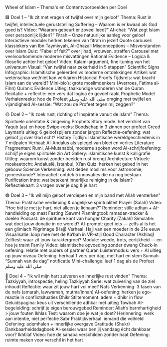 Wheel of Islam – Thema's en Contentvoorbeelden per Doel

🟥 Doel 1 – "Ik zit met vragen of twijfel over mijn geloof"
Thema: Rust in twijfel, intellectuele geruststelling
Suffering – Waarom is er kwaad als God goed is?
Video: “Waarom gebeurt er zoveel leed?”
AI-chat: “Wat zegt Islam over persoonlijk lijden?”
Fitrah – Onze natuurlijke aanleg voor geloof
Interactieve module: herken tekenen van fitrah in jezelf
Quote carousel: klassiekers van Ibn Taymiyyah, Al-Ghazali
Misconceptions – Misverstanden over Islam
Quiz: “Fabel of feit?” over jihad, vrouwen, straffen
Carousel met veelvoorkomende moderne misvattingen
Rational Evidence – Logica & filosofie achter het geloof
Video: Kalam-argument, fine-tuning van het universum
Visual: “Van twijfel naar zekerheid in 5 stappen”
Scientific Signs
Infographic: Islamitische geleerden vs moderne ontdekkingen
Artikel: wat wetenschap wel/niet kan verklaren
Historical Proofs
Tijdsreis: wat bracht Islam aan de wereld?
Mini-bio’s: grote moslimdenkers (Averroes, Fatima al-Fihri)
Quranic Evidence
Uitleg: taalkundige wonderen van de Quran
Recitatie + reflectie: een vers dat logica én gevoel raakt
Prophetic Model
Verhalenreeks: hoe de Profeet صلى الله عليه وسلم omging met twijfel en vijandigheid
AI-sessie: “Wat zou de Profeet tegen mij zeggen?”

🟡 Doel 2 – "Ik zoek rust, richting of inspiratie vanuit de islam"
Thema: Spirituele oriëntatie & zingeving
Prophets
Story mode: het verdriet van Yaqub (as) en hoop
Swipe-reeks: Boodschap in 3 zinnen per profeet
Creed
Layman’s uitleg: 6 geloofspijlers zonder jargon
Reflectie-oefening: wat geloof jij over God echt?
History
Tijdlijn: Islamitische wereldgeschiedenis in 7 mijlpalen
Verhaal: Al-Andalus als spiegel van bloei en verlies
Literature
Fragmenten: Rumi, Al-Mutanabbi, moderne spoken word
AI-schrijfoefening: schrijf je eigen spirituele zin
Art
Gallery: islamitische kunst & kalligrafie
Uitleg: waarom kunst zonder beelden rust brengt
Architecture
Virtuele moskeetocht: Andalusië, Istanbul, Xi’an
Quiz: herken het gebed in het gebouw
Science
Verkenning: wat deden moslims voor astronomie, geneeskunde?
Interactief: ontdek 5 innovaties die nu nog bestaan
Purification
Intro: wat betekent innerlijke reiniging in de Islam?
Reflectiekaart: 3 vragen over je dag & je hart

🟢 Doel 3 – "Ik wil mijn geloof verdiepen en mijn band met Allah
versterken"
Thema: Praktische verdieping & dagelijkse spiritualiteit
Prayer (Salah)
Video: “Hoe bid je met je hart, niet alleen je lichaam?”
Reminder: stille adhan + AI-handleiding op maat
Fasting (Sawm)
Planningtool: ramadan-tracker & doelen
Podcast: de spirituele kant van honger
Charity (Zakah)
Simulatie: wat doet jouw donatie in de wereld?
AI-prompt: geef iets — zelfs al is het een glimlach
Pilgrimage (Hajj)
Verhaal: Hajj van een moeder in de 21e eeuw
Visualisatie: loop mee met de Ka‘bah in VR-stijl
Good Character (Akhlaq)
Zelftest: waar zit jouw karaktergroei?
Module: woede, trots, eerlijkheid — en hoe je traint
Family
Video: islamitische opvoeding zonder dwang
Check-in oefening: relatie met ouders of partner
Quran
Luistermodus: vers + AI uitleg op jouw niveau
Oefening: herhaal 1 vers per dag, met hart en stem
Sunnah
“Sunnah van de dag” notificatie
Mini-challenge: leef 1 dag als de Profeet صلى الله عليه وسلم

🔵 Doel 4 – "Ik wil mijn hart zuiveren en innerlijke rust vinden"
Thema: Tazkiyyah, introspectie, heling
Tazkiyyah
Serie: wat zuivering van de ziel inhoudt
Reflectie: waar zit jouw hart vol mee?
Nafs
Verkenning: 3 fasen van de nafs (amarah, lawwamah, mutma’innah)
AI-oefening: herken je ego-reactie in conflictsituaties
Dhikr
Stiltemoment: adem + dhikr in flow
Geluidspagina: keus uit verschillende adhkar met uitleg
Tawbah
AI-begeleiding: schrijf je eigen berouwgebed
Reminder: Allah’s barmhartigheid > jouw fouten
Ikhlas
Test: waarom doe je wat je doet?
Herinnering: werk aan intentie, niet perfectie
Sabr
Praktijkverhaal: iemand die volhield
Oefening: ademhalen + innerlijke overgave
Gratitude (Shukr)
Dankbaarheidsdagboek
AI-sessie: waar ben jij vandaag écht dankbaar voor?
Ikhtilaf
Video: hoe de sahaba verschilden zonder haat
Oefening: ruimte maken voor verschil in het hart
